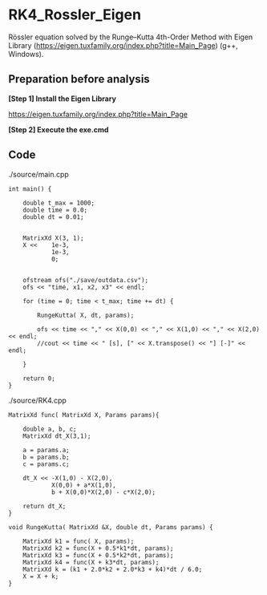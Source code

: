 # RK4_Rossler_Eigen
Rössler equation solved by the Runge–Kutta 4th-Order Method with Eigen Library (https://eigen.tuxfamily.org/index.php?title=Main_Page) (g++, Windows).

## Preparation before analysis

__[Step 1] Install the Eigen Library__

https://eigen.tuxfamily.org/index.php?title=Main_Page

__[Step 2] Execute the exe.cmd__



## Code

./source/main.cpp
````
int main() {

	double t_max = 1000;
	double time = 0.0;
	double dt = 0.01;


    MatrixXd X(3, 1);
    X <<	1e-3,
			1e-3,
			0;

    
    ofstream ofs("./save/outdata.csv");
    ofs << "time, x1, x2, x3" << endl;

    for (time = 0; time < t_max; time += dt) {

        RungeKutta( X, dt, params);

        ofs << time << "," << X(0,0) << "," << X(1,0) << "," << X(2,0) << endl;
		//cout << time << " [s], [" << X.transpose() << "] [-]" << endl;

    }

    return 0;
}
````

./source/RK4.cpp
````
MatrixXd func( MatrixXd X, Params params){

	double a, b, c;
	MatrixXd dt_X(3,1);

	a = params.a;
	b = params.b;
	c = params.c;

	dt_X << -X(1,0) - X(2,0),
			X(0,0) + a*X(1,0),
			b + X(0,0)*X(2,0) - c*X(2,0);

	return dt_X;
}

void RungeKutta( MatrixXd &X, double dt, Params params) {

    MatrixXd k1 = func( X, params);
    MatrixXd k2 = func(X + 0.5*k1*dt, params);
    MatrixXd k3 = func(X + 0.5*k2*dt, params);
    MatrixXd k4 = func(X + k3*dt, params);
    MatrixXd k = (k1 + 2.0*k2 + 2.0*k3 + k4)*dt / 6.0;
    X = X + k;
}

````



